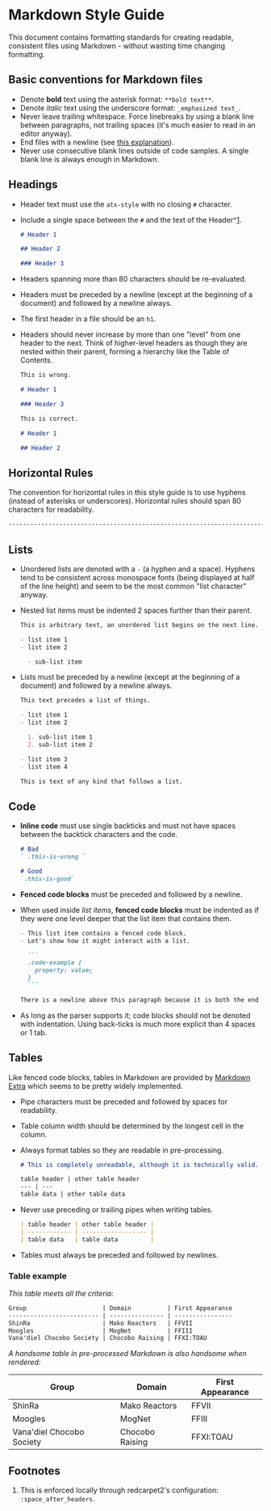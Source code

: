 # Markdown Style Guide

This document contains formatting standards for creating readable, consistent files using Markdown - without wasting time changing formatting.

## Basic conventions for Markdown files

- Denote **bold** text using the asterisk format: `**bold text**`.
- Denote _italic_ text using the underscore format: `_emphasized text_`.
- Never leave trailing whitespace. Force linebreaks by using a blank line between paragraphs, not trailing spaces (it's much easier to read in an editor anyway).
- End files with a newline (see [this explanation](http://robots.thoughtbot.com/no-newline-at-end-of-file)).
- Never use consecutive blank lines outside of code samples. A single blank line is always enough in Markdown.

## Headings

- Header text must use the `atx-style` with no closing `#` character.
- Include a single space between the `#` and the text of the Header^[1](#1).

  ```markdown
  # Header 1

  ## Header 2

  ### Header 3
  ```

- Headers spanning more than 80 characters should be re-evaluated.
- Headers must be preceded by a newline (except at the beginning of a document) and followed by a newline always.
- The first header in a file should be an `h1`.
- Headers should never increase by more than one "level" from one header to the next. Think of higher-level headers as though they are nested within their parent, forming a hierarchy like the Table of Contents.

  ```markdown
  This is wrong.

  # Header 1

  ### Header 3
  ```

  ```markdown
  This is correct.

  # Header 1

  ## Header 2
  ```

## Horizontal Rules

The convention for horizontal rules in this style guide is to use hyphens (instead of asterisks or underscores). Horizontal rules should span 80 characters for readability.

```markdown
--------------------------------------------------------------------------------
```

## Lists

- Unordered lists are denoted with a `-` (a hyphen and a space). Hyphens tend to be consistent across monospace fonts (being displayed at half of the line height) and seem to be the most common "list character" anyway.
- Nested list items must be indented 2 spaces further than their parent.

  ```markdown
  This is arbitrary text, an unordered list begins on the next line.

  - list item 1
  - list item 2

    - sub-list item
  ```

- Lists must be preceded by a newline (except at the beginning of a document) and followed by a newline always.

  ```markdown
  This text precedes a list of things.

  - list item 1
  - list item 2

    1. sub-list item 1
    2. sub-list item 2

  - list item 3
  - list item 4

  This is text of any kind that follows a list.
  ```

## Code

- **Inline code** must use single backticks and must not have spaces between the backtick characters and the code.

  ```markdown
  # Bad
  ` .this-is-wrong `

  # Good
  `.this-is-good`
  ```

- **Fenced code blocks** must be preceded and followed by a newline.
- When used inside _list items_, **fenced code blocks** must be indented as if they were one level deeper that the list item that contains them.

  ````markdown
  - This list item contains a fenced code block.
  - Let's show how it might interact with a list.

    ```
    .code-example {
      property: value;
    }
    ```

  There is a newline above this paragraph because it is both the end of a list and because it follows a fenced code block.
  ````

- As long as the parser supports it; code blocks should not be denoted with indentation. Using back-ticks is much more explicit than 4 spaces or 1 tab.

## Tables

Like fenced code blocks, tables in Markdown are provided by [Markdown Extra](https://en.wikipedia.org/wiki/Markdown_Extra) which seems to be pretty widely implemented.

- Pipe characters must be preceded and followed by spaces for readability.
- Table column width should be determined by the longest cell in the column.
- Always format tables so they are readable in pre-processing.

  ```markdown
  # This is completely unreadable, although it is technically valid.

  table header | other table header
  --- | ---
  table data | other table data
  ```

- Never use preceding or trailing pipes when writing tables.

  ```markdown
  | table header | other table header |
  | ------------ | ------------------ |
  | table data   | table data         |
  ```

- Tables must always be preceded and followed by newlines.

### Table example

_This table meets all the criteria:_

```markdown
Group                     | Domain          | First Appearance
------------------------- | --------------- | ----------------
ShinRa                    | Mako Reactors   | FFVII
Moogles                   | MogNet          | FFIII
Vana'diel Chocobo Society | Chocobo Raising | FFXI:TOAU
```

_A handsome table in pre-processed Markdown is also handsome when rendered:_

Group                     | Domain          | First Appearance
------------------------- | --------------- | ----------------
ShinRa                    | Mako Reactors   | FFVII
Moogles                   | MogNet          | FFIII
Vana'diel Chocobo Society | Chocobo Raising | FFXI:TOAU

## Footnotes

1. <a name="1"></a> This is enforced locally through redcarpet2's configuration: `:space_after_headers`.
